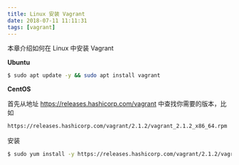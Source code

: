 ```yaml
---
title: Linux 安装 Vagrant
date: 2018-07-11 11:11:31
tags: [vagrant]
---
```


本章介绍如何在 Linux 中安装 Vagrant
<!-- more --><!-- toc -->

**Ubuntu**

```bash
$ sudo apt update -y && sudo apt install vagrant
```

**CentOS**

首先从地址 https://releases.hashicorp.com/vagrant 中查找你需要的版本，比如

```bash
https://releases.hashicorp.com/vagrant/2.1.2/vagrant_2.1.2_x86_64.rpm
```

安装

```bash
$ sudo yum install -y https://releases.hashicorp.com/vagrant/2.1.2/vagrant_2.1.2_x86_64.rpm
```
